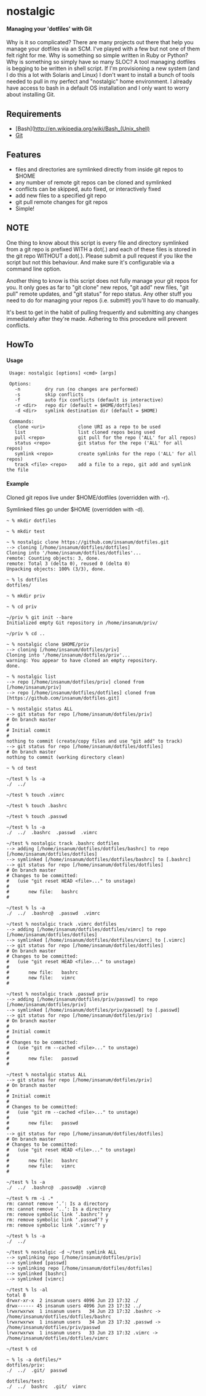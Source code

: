nostalgic
=========

#### Managing your 'dotfiles' with Git

Why is it so complicated? There are many projects out there that help you
manage your dotfiles via an SCM. I've played with a few but not one of them
felt right for me. Why is something so simple written in Ruby or Python?
Why is something so simply have so many SLOC? A tool managing dotfiles is
begging to be written in shell script. If I'm provisioning a new system (and
I do this a lot with Solaris and Linux) I don't want to install a bunch of
tools needed to pull in my perfect and "nostalgic" home environment. I already
have access to bash in a default OS installation and I only want to worry about
installing Git.

Requirements
------------

 * [Bash](http://en.wikipedia.org/wiki/Bash_(Unix_shell)
 * [Git](http://git-scm.com/)

Features
--------

 * files and directories are symlinked directly from inside git repos to $HOME
 * any number of remote git repos can be cloned and symlinked
 * conflicts can be skipped, auto fixed, or interactively fixed
 * add new files to a specified git repo
 * git pull remote changes for git repos
 * Simple!

NOTE
----

One thing to know about this script is every file and directory symlinked from
a git repo is prefixed WITH a dot(.) and each of these files is stored in the
git repo WITHOUT a dot(.). Please submit a pull request if you like the script
but not this behaviour. And make sure it's configurable via a command line
option.

Another thing to know is this script does not fully manage your git repos for
you. It only goes as far to "git clone" new repos, "git add" new files, "git
pull" remote updates, and "git status" for repo status. Any other stuff you
need to do for managing your repos (i.e. submit!) you'll have to do manually.

It's best to get in the habit of pulling frequently and submitting any changes
immediately after they're made. Adhering to this procedure will prevent
conflicts.

HowTo
-----

#### Usage
```
 Usage: nostalgic [options] <cmd> [args]

 Options:
   -n         dry run (no changes are performed)
   -s         skip conflicts
   -f         auto fix conflicts (default is interactive)
   -r <dir>   repo dir (default = $HOME/dotfiles)
   -d <dir>   symlink destination dir (default = $HOME)

 Commands:
   clone <uri>            clone URI as a repo to be used
   list                   list cloned repos being used
   pull <repo>            git pull for the repo ('ALL' for all repos)
   status <repo>          git status for the repo ('ALL' for all repos)
   symlink <repo>         create symlinks for the repo ('ALL' for all repos)
   track <file> <repo>    add a file to a repo, git add and symlink the file
```

#### Example

Cloned git repos live under $HOME/dotfiles (overridden with -r).

Symlinked files go under $HOME (overridden with -d).

```
~ % mkdir dotfiles

~ % mkdir test

~ % nostalgic clone https://github.com/insanum/dotfiles.git
--> cloning [/home/insanum/dotfiles/dotfiles]
Cloning into '/home/insanum/dotfiles/dotfiles'...
remote: Counting objects: 3, done.
remote: Total 3 (delta 0), reused 0 (delta 0)
Unpacking objects: 100% (3/3), done.

~ % ls dotfiles
dotfiles/

~ % mkdir priv

~ % cd priv

~/priv % git init --bare
Initialized empty Git repository in /home/insanum/priv/

~/priv % cd ..

~ % nostalgic clone $HOME/priv
--> cloning [/home/insanum/dotfiles/priv]
Cloning into '/home/insanum/dotfiles/priv'...
warning: You appear to have cloned an empty repository.
done.

~ % nostalgic list
--> repo [/home/insanum/dotfiles/priv] cloned from [/home/insanum/priv]
--> repo [/home/insanum/dotfiles/dotfiles] cloned from [https://github.com/insanum/dotfiles.git]

~ % nostalgic status ALL
--> git status for repo [/home/insanum/dotfiles/priv]
# On branch master
#
# Initial commit
#
nothing to commit (create/copy files and use "git add" to track)
--> git status for repo [/home/insanum/dotfiles/dotfiles]
# On branch master
nothing to commit (working directory clean)

~ % cd test

~/test % ls -a
./  ../

~/test % touch .vimrc

~/test % touch .bashrc

~/test % touch .passwd

~/test % ls -a
./  ../  .bashrc  .passwd  .vimrc

~/test % nostalgic track .bashrc dotfiles
--> adding [/home/insanum/dotfiles/dotfiles/bashrc] to repo [/home/insanum/dotfiles/dotfiles]
--> symlinked [/home/insanum/dotfiles/dotfiles/bashrc] to [.bashrc]
--> git status for repo [/home/insanum/dotfiles/dotfiles]
# On branch master
# Changes to be committed:
#   (use "git reset HEAD <file>..." to unstage)
#
#       new file:   bashrc
#

~/test % ls -a
./  ../  .bashrc@  .passwd  .vimrc

~/test % nostalgic track .vimrc dotfiles
--> adding [/home/insanum/dotfiles/dotfiles/vimrc] to repo [/home/insanum/dotfiles/dotfiles]
--> symlinked [/home/insanum/dotfiles/dotfiles/vimrc] to [.vimrc]
--> git status for repo [/home/insanum/dotfiles/dotfiles]
# On branch master
# Changes to be committed:
#   (use "git reset HEAD <file>..." to unstage)
#
#       new file:   bashrc
#       new file:   vimrc
#

~/test % nostalgic track .passwd priv
--> adding [/home/insanum/dotfiles/priv/passwd] to repo [/home/insanum/dotfiles/priv]
--> symlinked [/home/insanum/dotfiles/priv/passwd] to [.passwd]
--> git status for repo [/home/insanum/dotfiles/priv]
# On branch master
#
# Initial commit
#
# Changes to be committed:
#   (use "git rm --cached <file>..." to unstage)
#
#       new file:   passwd
#

~/test % nostalgic status ALL
--> git status for repo [/home/insanum/dotfiles/priv]
# On branch master
#
# Initial commit
#
# Changes to be committed:
#   (use "git rm --cached <file>..." to unstage)
#
#       new file:   passwd
#
--> git status for repo [/home/insanum/dotfiles/dotfiles]
# On branch master
# Changes to be committed:
#   (use "git reset HEAD <file>..." to unstage)
#
#       new file:   bashrc
#       new file:   vimrc
#

~/test % ls -a
./  ../  .bashrc@  .passwd@  .vimrc@

~/test % rm -i .*
rm: cannot remove ‘.’: Is a directory
rm: cannot remove ‘..’: Is a directory
rm: remove symbolic link ‘.bashrc’? y
rm: remove symbolic link ‘.passwd’? y
rm: remove symbolic link ‘.vimrc’? y

~/test % ls -a
./  ../

~/test % nostalgic -d ~/test symlink ALL
--> symlinking repo [/home/insanum/dotfiles/priv]
--> symlinked [passwd]
--> symlinking repo [/home/insanum/dotfiles/dotfiles]
--> symlinked [bashrc]
--> symlinked [vimrc]

~/test % ls -al
total 8
drwxr-xr-x  2 insanum users 4096 Jun 23 17:32 ./
drwx------ 45 insanum users 4096 Jun 23 17:32 ../
lrwxrwxrwx  1 insanum users   34 Jun 23 17:32 .bashrc -> /home/insanum/dotfiles/dotfiles/bashrc
lrwxrwxrwx  1 insanum users   34 Jun 23 17:32 .passwd -> /home/insanum/dotfiles/priv/passwd
lrwxrwxrwx  1 insanum users   33 Jun 23 17:32 .vimrc -> /home/insanum/dotfiles/dotfiles/vimrc

~/test % cd

~ % ls -a dotfiles/*
dotfiles/priv:
./  ../  .git/  passwd

dotfiles/test:
./  ../  bashrc  .git/  vimrc
```

